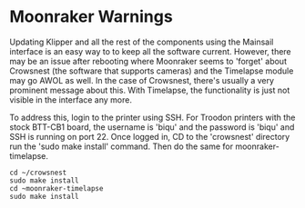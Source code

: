 # Moonraker Warnings
Updating Klipper and all the rest of the components using the Mainsail interface is an easy way to to keep all the software current. 
However, there may be an issue after rebooting where Moonraker seems to 'forget' about Crowsnest (the software that supports cameras) and the Timelapse module may go AWOL as well. 
In the case of Crowsnest, there's usually a very prominent message about this. With Timelapse, the functionality is just not visible in the interface any more.

To address this, login to the printer using SSH. For Troodon printers with the stock BTT-CB1 board, the username is 'biqu' and the password is 'biqu' and SSH is running on port 22. 
Once logged in, CD to the 'crowsnest' directory run the 'sudo make install' command. Then do the same for moonraker-timelapse. 
```
cd ~/crowsnest
sudo make install
cd ~moonraker-timelapse
sudo make install
```
